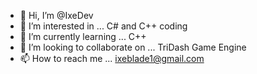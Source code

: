 - 👋 Hi, I’m @IxeDev
- 👀 I’m interested in ... C# and C++ coding
- 🌱 I’m currently learning ... C++
- 💞️ I’m looking to collaborate on ... TriDash Game Engine
- 📫 How to reach me ... ixeblade1@gmail.com

<!---
IxeDev/ixeblade1@gmail.com is a ✨ special ✨ repository because its `README.md` (this file) appears on your GitHub profile.
You can click the Preview link to take a look at your changes.00

--->
